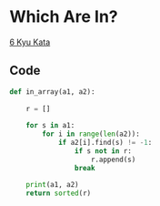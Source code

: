 # Which Are In?

[6 Kyu Kata](https://www.codewars.com/kata/550554fd08b86f84fe000a58)

## Code

```python
def in_array(a1, a2):
    
    r = []
    
    for s in a1:
        for i in range(len(a2)):
            if a2[i].find(s) != -1:
                if s not in r:
                    r.append(s)
                break
    
    print(a1, a2)
    return sorted(r)
```
